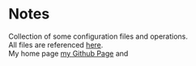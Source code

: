 # Notes
Collection of some configuration files and operations.  
All files are referenced [here](https://github.com/masonmsh/Notes/blob/master/note.md "note").  
My home page [my Github Page](https://masonmsh.github.io/ "https://masonmsh.github.io/") and 
